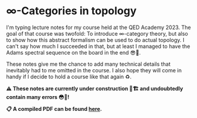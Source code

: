 # &infin;-Categories in topology
I'm typing lecture notes for my course held at the QED Academy 2023. The goal of that course was twofold: To introduce &infin;-category theory, but also to show how this abstract formalism can be used to do actual topology. I can't say how much I succeeded in that, but at least I managed to have the Adams spectral sequence on the board in the end :sunglasses::muscle:.

These notes give me the chance to add many technical details that inevitably had to me omitted in the course. I also hope they will come in handy if I decide to hold a course like that again :recycle:. 

**:warning: These notes are currently under construction 🚧🏗️ and undoubtedly contain many errors :flushed::poop:!**

**:clipboard: A compiled PDF can be found [here](https://florianadler.github.io/inftyCats/inftyCats.pdf).**

